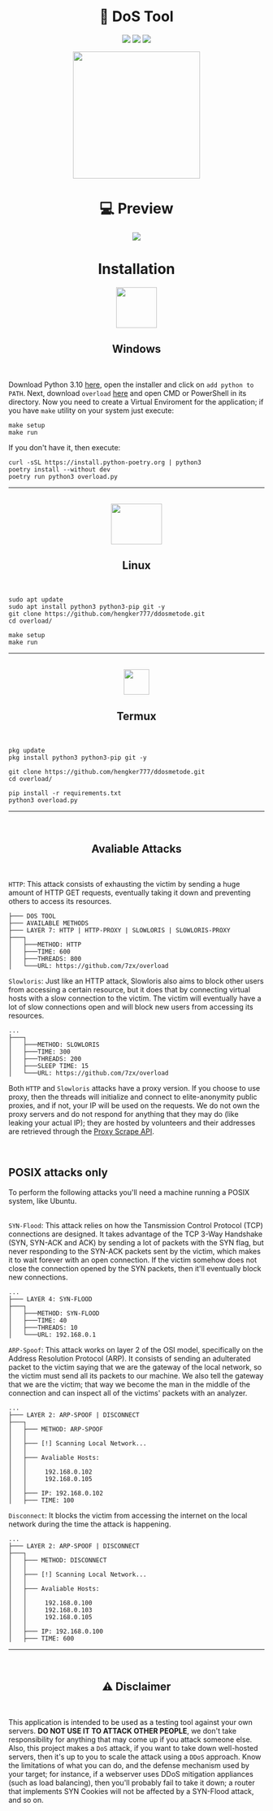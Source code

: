 <h1 align="center">📡 DoS Tool</h1> 
<div align="center">

<img src="https://img.shields.io/badge/Made%20with-Python-1f425f.svg"> <img src="https://img.shields.io/github/forks/7zx/overload?style=social"> <img src="https://img.shields.io/github/stars/7zx/overload?style=social">

</div>

<p align="center">
  <img src="img/logo.png" width="250" height="250">
</p>

<div align="center">
  <h1>💻 Preview</h1>
</div>
<p align="center">
  <img src="img/preview.gif">
</p>

<div align="center">
  <h1>Installation</h1>
  <img src="img/windows.png" width="80" height="80">
  <h2>Windows</h2><br>
</div>

Download Python 3.10 [here](https://www.python.org/downloads/), open the installer and click on `add python to PATH`. Next, download `overload` <a href="[https://github.com/hengker777/ddosme/overload](https://github.com/hengker777/ddosmetode.git)/archive/refs/heads/main.zip" target="blank">here</a> and open CMD or PowerShell in its directory. Now you need to create a Virtual Enviroment for the application; if you have `make` utility on your system just execute:

  ```
  make setup
  make run
  ```

If you don't have it, then execute:

  ```
  curl -sSL https://install.python-poetry.org | python3
  poetry install --without dev
  poetry run python3 overload.py
  ```

  ---
<div align="center">
  <br>
  <img src="img/linux.png" width="100" height="80"><h2>Linux</h2><br>
</div>

```
sudo apt update
sudo apt install python3 python3-pip git -y
git clone https://github.com/hengker777/ddosmetode.git
cd overload/

make setup
make run
```

---
<div align="center">
  <br>
  <img src="img/termux.png" width="50" height="50">
  <h2>Termux</h2><br>
</div>

```
pkg update
pkg install python3 python3-pip git -y

git clone https://github.com/hengker777/ddosmetode.git
cd overload/

pip install -r requirements.txt
python3 overload.py
```

---
<br>

<div align="center">
  <h2>Avaliable Attacks</h2><br>
</div>

`HTTP`: This attack consists of exhausting the victim by sending a huge amount of HTTP GET requests, eventually taking it down and preventing others to access its resources.

```
├─── DOS TOOL
├─── AVAILABLE METHODS
├─── LAYER 7: HTTP | HTTP-PROXY | SLOWLORIS | SLOWLORIS-PROXY
├───┐
│   ├───METHOD: HTTP
│   ├───TIME: 600
│   ├───THREADS: 800
│   └───URL: https://github.com/7zx/overload
```

`Slowloris`: Just like an HTTP attack, Slowloris also aims to block other users from accessing a certain resource, but it does that by connecting virtual hosts with a slow connection to the victim. The victim will eventually have a lot of slow connections open and will block new users from accessing its resources.

```
...
├───┐
│   ├───METHOD: SLOWLORIS
│   ├───TIME: 300
│   ├───THREADS: 200
│   ├───SLEEP TIME: 15
│   └───URL: https://github.com/7zx/overload
```

Both `HTTP` and `Slowloris` attacks have a proxy version. If you choose to use proxy, then the threads will initialize and connect to elite-anonymity public proxies, and if not, your IP will be used on the requests. We do not own the proxy servers and do not respond for anything that they may do (like leaking your actual IP); they are hosted by volunteers and their addresses are retrieved through the [Proxy Scrape API](https://docs.proxyscrape.com/).

<br>

## POSIX attacks only

To perform the following attacks you'll need a machine running a POSIX system, like Ubuntu. 
<br><br>

`SYN-Flood`: This attack relies on how the Tansmission Control Protocol (TCP) connections are designed. It takes advantage of the TCP 3-Way Handshake (SYN, SYN-ACK and ACK) by sending a lot of packets with the SYN flag, but never responding to the SYN-ACK packets sent by the victim, which makes it to wait forever with an open connection. If the victim somehow does not close the connection opened by the SYN packets, then it'll eventually block new connections.

```
...
├─── LAYER 4: SYN-FLOOD
├───┐
│   ├───METHOD: SYN-FLOOD
│   ├───TIME: 40
│   ├───THREADS: 10
│   └───URL: 192.168.0.1
```

`ARP-Spoof`: This attack works on layer 2 of the OSI model, specifically on the Address Resolution Protocol (ARP). It consists of sending an adulterated packet to the victim saying that we are the gateway of the local network, so the victim must send all its packets to our machine. We also tell the gateway that we are the victim; that way we become the man in the middle of the connection and can inspect all of the victims' packets with an analyzer.

```
...
├─── LAYER 2: ARP-SPOOF | DISCONNECT
├───┐
│   ├─── METHOD: ARP-SPOOF
│   │
│   ├─── [!] Scanning Local Network...
│   │
│   ├─── Avaliable Hosts:
│   │
│   │     192.168.0.102
│   │     192.168.0.105
│   │
│   ├─── IP: 192.168.0.102
│   ├─── TIME: 100
```

`Disconnect`: It blocks the victim from accessing the internet on the local network during the time the attack is happening.

```
...
├─── LAYER 2: ARP-SPOOF | DISCONNECT
├───┐
│   ├─── METHOD: DISCONNECT
│   │
│   ├─── [!] Scanning Local Network...
│   │
│   ├─── Avaliable Hosts:
│   │
│   │     192.168.0.100
│   │     192.168.0.103
│   │     192.168.0.105
│   │
│   ├─── IP: 192.168.0.100
│   ├─── TIME: 600
```

---
<br>

<div align="center">
  <h2>⚠ Disclaimer</h2><br>
</div>

This application is intended to be used as a testing tool against your own servers. **DO NOT USE IT TO ATTACK OTHER PEOPLE**, we don't take responsibility for anything that may come up if you attack someone else. Also, this project makes a `DoS` attack, if you want to take down well-hosted servers, then it's up to you to scale the attack using a `DDoS` approach. Know the limitations of what you can do, and the defense mechanism used by your target; for instance, if a webserver uses DDoS mitigation appliances (such as load balancing), then you'll probably fail to take it down; a router that implements SYN Cookies will not be affected by a SYN-Flood attack, and so on.
